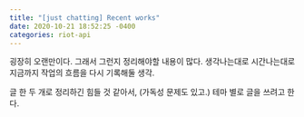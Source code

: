 ```yaml
---
title: "[just chatting] Recent works"
date: 2020-10-21 18:52:25 -0400
categories: riot-api
---
```


굉장히 오랜만이다.
그래서 그런지 정리해야할 내용이 많다.
생각나는대로 시간나는대로 지금까지 작업의 흐름을 다시 기록해둘 생각.

글 한 두 개로 정리하긴 힘들 것 같아서, (가독성 문제도 있고.)
테마 별로 글을 쓰려고 한다.
